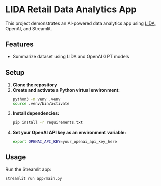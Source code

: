 # LIDA Retail Data Analytics App

This project demonstrates an AI-powered data analytics app using [LIDA](https://github.com/microsoft/lida), OpenAI, and Streamlit.

## Features
- Summarize dataset using LIDA and OpenAI GPT models

## Setup
1. **Clone the repository**
2. **Create and activate a Python virtual environment:**
   ```zsh
   python3 -m venv .venv
   source .venv/bin/activate
   ```
3. **Install dependencies:**
   ```zsh
   pip install -r requirements.txt
   ```
4. **Set your OpenAI API key as an environment variable:**
   ```zsh
   export OPENAI_API_KEY=your_openai_api_key_here
   ```

## Usage
Run the Streamlit app:
```zsh
streamlit run app/main.py
```
